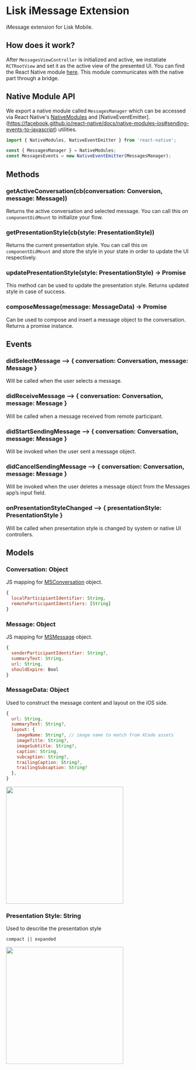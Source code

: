 # Lisk iMessage Extension

iMessage extension for Lisk Mobile.

## How does it work?
After `MessagesViewController` is initialized and active, we instatiate `RCTRootView` and set it as the active view of the presented UI. You can find the React Native module [here]('../../index.messages.js'). This module communicates with the native part through a bridge.

## Native Module API
We export a native module called `MessagesManager` which can be accessed via React Native's [NativeModules](https://facebook.github.io/react-native/docs/native-modules-ios) and [NativeEventEmitter].(https://facebook.github.io/react-native/docs/native-modules-ios#sending-events-to-javascript) utilities.

```jsx
import { NativeModules, NativeEventEmitter } from 'react-native';

const { MessagesManager } = NativeModules;
const MessagesEvents = new NativeEventEmitter(MessagesManager);
```

## Methods
### getActiveConversation(cb(conversation: Conversion, message: Message))
Returns the active conversation and selected message. You can call this on `componentDidMount` to initialize your flow.

### getPresentationStyle(cb(style: PresentationStyle))
Returns the current presentation style. You can call this on `componentDidMount` and store the style in your state in order to update the UI respectively.

### updatePresentationStyle(style: PresentationStyle) -> Promise
This method can be used to update the presentation style. Returns updated style in case of success.

### composeMessage(message: MessageData) -> Promise
Can be used to compose and insert a message object to the conversation. Returns a promise instance.

## Events
### didSelectMessage --> { conversation: Conversation, message: Message }
Will be called when the user selects a message.

### didReceiveMessage --> { conversation: Conversation, message: Message }
Will be called when a message received from remote participant.

### didStartSendingMessage --> { conversation: Conversation, message: Message }
Will be invoked when the user sent a message object.

### didCancelSendingMessage --> { conversation: Conversation, message: Message }
Will be invoked when the user deletes a message object from the Messages app’s input field.

### onPresentationStyleChanged --> { presentationStyle: PresentationStyle }
Will be called when presentation style is changed by system or native UI controllers.

## Models
### Conversation: Object
JS mapping for [MSConversation](https://developer.apple.com/documentation/messages/msconversation) object.

```js
{
  localParticipiantIdentifier: String,
  remoteParticipantIdentifiers: [String]
}
```

### Message: Object
JS mapping for [MSMessage](https://developer.apple.com/documentation/messages/msmessage) object.

```js
{
  senderParticipantIdentifier: String?,
  summaryText: String,
  url: String,
  shouldExpire: Bool
}
```

### MessageData: Object
Used to construct the message content and layout on the iOS side.

```js
{
  url: String,
  summaryText: String?,
  layout: {
    imageName: String?, // image name to match from XCode assets
    imageTitle: String?,
    imageSubtitle: String?,
    caption: String,
    subcaption: String?,
    trailingCaption: String?,
    trailingSubcaption: String?
  },
}
```

<img src="https://docs-assets.developer.apple.com/published/af521ba258/MSMessageTemplateLayout_2x_93d9e9b7-b99c-4def-a8e1-2df50a710a52.png" width="320" />

### Presentation Style: String
Used to describe the presentation style

```
compact || expanded
```

<img src="https://cdn-images-1.medium.com/max/1600/1*XFJVw_uy8iTH3voNToP26w.png" width="320" />
